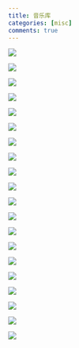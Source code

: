 ```yaml
---
title: 音乐库
categories: [misc]
comments: true
---
```


![](https://open.spotify.com/track/1hp8K7DBnm5ih8BHApF5ZN)

![](https://open.spotify.com/track/63HrgTeYvs7Mvx81AWwMBU)

![](https://open.spotify.com/track/46PzflyM0fehl0AtZutikH)

![](https://open.spotify.com/track/1rhcsdQAcUgWhhbwVf4nSM)

![](https://open.spotify.com/track/5Hmldq1s1Ap8cSZBXpZquV)

![](https://open.spotify.com/track/5l9sg05BhpfsdLfRvjGsAf)

![](https://open.spotify.com/track/3CvjV6sNQbCbtNpPBNc3O8)

![](https://open.spotify.com/track/35B0D3BnZfxl0mA3KkstVK)

![](https://open.spotify.com/track/0Dkibk70FDp6t7eOZNemNQ)

![](https://open.spotify.com/track/29SAdov45DEsQxPlFCI1nI)

![](https://open.spotify.com/track/3h7WIL3B6nP3171zl6HWj8)

![](https://open.spotify.com/track/3sW3oSbzsfecv9XoUdGs7h)

![](https://open.spotify.com/track/6WcrAKP5i2fQcwloY5I2n4)

![](https://open.spotify.com/track/0kkYM3cLSfPZT4MMmx9cwr)

![](https://open.spotify.com/track/5cjBiZxqUDm5wtc3NeePEl)

![](https://open.spotify.com/track/7Bl1Xm6PVVXa69pQMvMfHA)

![](https://open.spotify.com/track/1TNw0nkGMuydC979VlPWBL)

![](https://open.spotify.com/track/117zgJAuDBrLqaKB7j8xze)

![](https://open.spotify.com/track/6ENf77i5DmXDimXle5Ux3C)

![](https://open.spotify.com/track/1VjfjJF72vvOdMjoZJTJF7)
